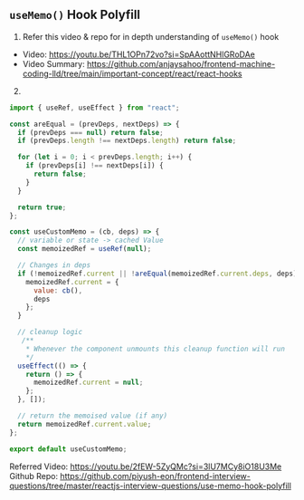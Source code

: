 ## `useMemo()` Hook Polyfill

1. Refer this video & repo for in depth understanding 
of `useMemo()` hook

- Video: https://youtu.be/THL1OPn72vo?si=SpAAottNHlGRoDAe
- Video Summary:  https://github.com/anjaysahoo/frontend-machine-coding-lld/tree/main/important-concept/react/react-hooks

2. 
```jsx
import { useRef, useEffect } from "react";

const areEqual = (prevDeps, nextDeps) => {
  if (prevDeps === null) return false;
  if (prevDeps.length !== nextDeps.length) return false;

  for (let i = 0; i < prevDeps.length; i++) {
    if (prevDeps[i] !== nextDeps[i]) {
      return false;
    }
  }

  return true;
};

const useCustomMemo = (cb, deps) => {
  // variable or state -> cached Value
  const memoizedRef = useRef(null);

  // Changes in deps
  if (!memoizedRef.current || !areEqual(memoizedRef.current.deps, deps)) {
    memoizedRef.current = {
      value: cb(),
      deps
    };
  }

  // cleanup logic
   /**
    * Whenever the component unmounts this cleanup function will run
    */
  useEffect(() => {
    return () => {
      memoizedRef.current = null;
    };
  }, []);

  // return the memoised value (if any)
  return memoizedRef.current.value;
};

export default useCustomMemo;
```

Referred Video: https://youtu.be/2fEW-5ZyQMc?si=3lU7MCy8iO18U3Me
Github Repo: https://github.com/piyush-eon/frontend-interview-questions/tree/master/reactjs-interview-questions/use-memo-hook-polyfill
